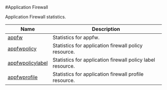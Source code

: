 #Application Firewall

Application Firewall statistics.


<table><thead><tr><th>Name</th><th>Description</th></tr></thead><tbody><tr><td><a href=".././appfw/appfw/">appfw</a></td><td>Statistics for appfw.</td></tr><tr><td><a href=".././appfwpolicy/appfwpolicy/">appfwpolicy</a></td><td>Statistics for application firewall policy resource.</td></tr><tr><td><a href=".././appfwpolicylabel/appfwpolicylabel/">appfwpolicylabel</a></td><td>Statistics for application firewall policy label resource.</td></tr><tr><td><a href=".././appfwprofile/appfwprofile/">appfwprofile</a></td><td>Statistics for application firewall profile resource.</td></tr></tbody></table>
